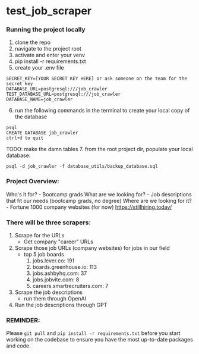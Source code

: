 # test_job_scraper

### Running the project locally
1. clone the repo<br>
2. navigate to the project root<br>
3. activate and enter your venv<br>
4. pip install -r requirements.txt
5. create your .env file
```
SECRET_KEY=[YOUR SECRET KEY HERE] or ask someone on the team for the secret key
DATABASE_URL=postgresql:///job_crawler
TEST_DATABASE_URL=postgresql:///job_crawler
DATABASE_NAME=job_crawler
```
6. run the following commands in the terminal to create your local copy of the database
```
psql
CREATE DATABASE job_crawler
ctrl+d to quit
```
TODO: make the damn tables
7. from the root project dir, populate your local database:
```
psql -d job_crawler -f database_utils/backup_database.sql
```


### Project Overview:
Who's it for?
	- Bootcamp grads
What are we looking for?
	- Job descriptions that fit our needs (bootcamp grads, no degree)
Where are we looking for it?
	- Fortune 1000 company websites (for now) https://stillhiring.today/


### There will be three scrapers:
1. Scrape for the URLs
	- Get company "career" URLs
2. Scrape those job URLs (company websites) for jobs in our field
	-  top 5 job boards
		1. jobs.lever.co: 191
		2. boards.greenhouse.io: 113
		3. jobs.ashbyhq.com: 37
		4. jobs.jobvite.com: 8
		5. careers.smartrecruiters.com: 7
3. Scrape the job descriptions
	- run them through OpenAI
4. Run the job descriptions through GPT

### REMINDER:
Please `git pull` and `pip install -r requirements.txt` before you start working on the codebase to ensure you have the most up-to-date packages and code.
